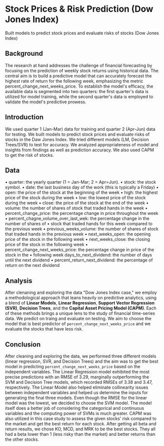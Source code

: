 # Stock Prices & Risk Prediction (Dow Jones Index)
Built models to predict stock prices and evaluate risks of stocks (Dow Jones Index)

## Background
The research at hand addresses the challenge of financial forecasting by focusing on the prediction of weekly stock returns using historical data. The central aim is to build 
a predictive model that can accurately forecast the highest rate of return for the following week, emphasizing the metric percent_change_next_weeks_price. To establish the model's efficacy,
the available data is segmented into two quarters: the first quarter's data is utilized for model training, while the second quarter's data is employed to validate the model's 
predictive prowess.

## Introduction
We used quarter 1 (Jan-Mar) data for training and quarter 2 (Apr-Jun) data for testing.
We built models to predict stock prices and evaluate risks of stocks in the Daw Jones Index. We tried different models (LM, Decision Trees/SVR) to test for accuracy. We analyzed 
appropriateness of model and insights from findings as well as prediction accuracy. We also used CAPM to get the risk of stocks.

## Data
• quarter: the yearly quarter (1 = Jan-Mar; 2 = Apr=Jun).
• stock: the stock symbol.
• date: the last business day of the work (this is typically a Friday)
• open: the price of the stock at the beginning of the week
• high: the highest price of the stock during the week
• low: the lowest price of the stock during the week
• close: the price of the stock at the end of the week
• volume: the number of shares of stock that traded hands in the week
• percent_change_price: the percentage change in price throughout the week
• percent_chagne_volume_over_last_wek: the percentage change in the number of shares of
• stock that traded hands for this week compared to the previous week
• previous_weeks_volume: the number of shares of stock that traded hands in the previous week
• next_weeks_open: the opening price of the stock in the following week
• next_weeks_close: the closing price of the stock in the following week
• percent_change_next_weeks_price: the percentage change in price of the stock in the
• following week days_to_next_dividend: the number of days until the next dividend
• percent_return_next_dividend: the percentage of return on the next dividend

## Analysis
After clenaning and exploring the data "Dow Jones Index case," we employ a methodological approach that leans heavily on predictive analytics,
using a blend of **Linear Models**, **Linear Regression**, **Support Vector Regression (SVR)**, **Decision Trees**, and the **Capital Asset Pricing Model (CAPM)**.
Each of these methods brings a unique lens to the study of financial time-series data.
We predict on traing and evaluate on testing. We aim to choose the model that is best predictor of `percent_change_next_weeks_price` and we evaluate the stocks that have less risk.


## Conclusion
After cleaning and exploring the data, we performed three different models (linear regression, SVR, and Decision Trees) and the aim was to get the best model in predicting
`percent_change_next_weeks_price` based on the independent variables. The Linear Regression model exhibited the most precise predictions with an RMSE of 3.29, 
marginally outperforming the SVM and Decision Tree models, which recorded RMSEs of 3.38 and 3.47, respectively. The Linear Model also helped eliminate collinearity 
issues between independent variables and helped us determine the inputs for generating the final three models. Even though the RMSE for the linear model was the lowest,
we decided to choose the SVM model. The model itself does a better job of considering the categorical and continuous variables and the computing power of SVMs is much greater.
CAPM was also utilized in this case study to assess the given stocks' risk compared to the market and get the best return for each stock. After getting all beta and return results, 
we chose KO, MCD, and MRK to be the best stocks. They all had a beta lower than 1 (less risky than the market) and better returns than the other stocks.






